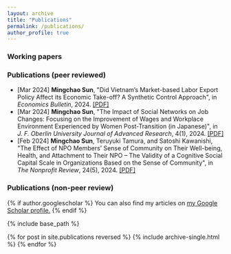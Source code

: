 ```yaml
---
layout: archive
title: "Publications"
permalink: /publications/
author_profile: true
---
```


### Working papers



### Publications (peer reviewed)

 * [Mar 2024] **Mingchao Sun**, "Did Vietnam’s Market-based Labor Export Policy Affect its Economic Take-off? A Synthetic Control Approach", in *Economics Bulletin*, 2024. [[PDF]](http://www.accessecon.com/pubs/eb/)
 * [Mar 2024] **Mingchao Sun**, "The Impact of Social Networks on Job Changes: Focusing on the Improvement of Wages and Workplace Environment Experienced by Women Post-Transition (in Japanese)", in *J. F. Oberlin University Journal of Advanced Research*, 4(1), 2024. [[PDF]](https://obirin.repo.nii.ac.jp/search?page=1&size=50&sort=custom_sort&search_type=2&q=326)
 * [Feb 2024] **Mingchao Sun**, Teruyuki Tamura, and Satoshi Kawanishi, "The Effect of NPO Members’ Sense of Community on Their Well-being, Health, and Attachment to Their NPO – The Validity of a Cognitive Social Capital Scale in Organizations Based on the Sense of Community", in *The Nonprofit Review*, 24(5), 2024. [[PDF]](https://www.jstage.jst.go.jp/browse/janpora/-char/en)


### Publications (non-peer review)


{% if author.googlescholar %}
  You can also find my articles on <u><a href="{{author.googlescholar}}">my Google Scholar profile</a>.</u>
{% endif %}

{% include base_path %}

{% for post in site.publications reversed %}
  {% include archive-single.html %}
{% endfor %}
